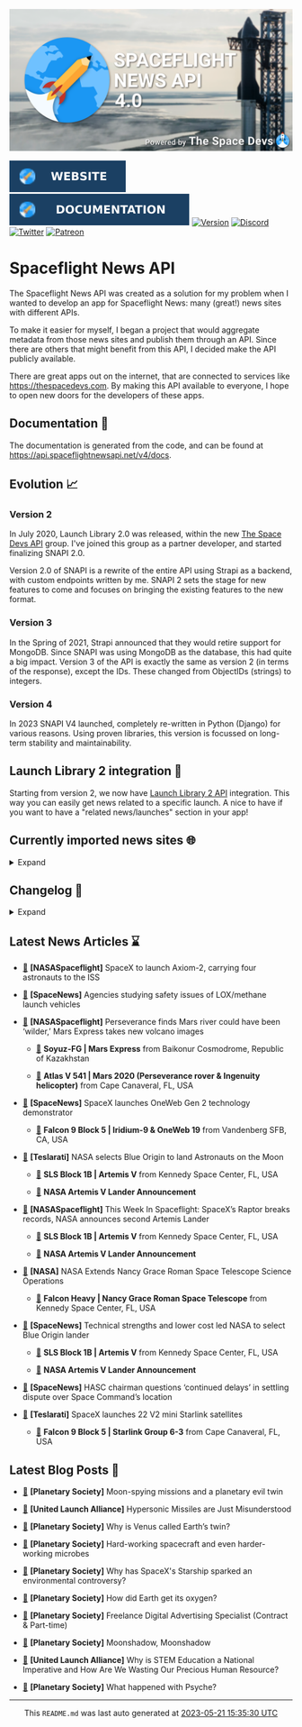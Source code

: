 ![Cover](https://raw.githubusercontent.com/TheSpaceDevs/spaceflightnewsapi/main/.github/profile/assets/snapi_poster.png)

[![Website](https://raw.githubusercontent.com/TheSpaceDevs/spaceflightnewsapi/main/.github/profile/assets/badge_snapi_website.svg)](https://spaceflightnewsapi.net/)
[![Documentation](https://raw.githubusercontent.com/TheSpaceDevs/spaceflightnewsapi/main/.github/profile/assets/badge_snapi_doc.svg)](https://api.spaceflightnewsapi.net/v4/docs)
[![Version](https://img.shields.io/github/v/release/TheSpaceDevs/spaceflightnewsapi?style=for-the-badge)](https://github.com/TheSpaceDevs/spaceflightnewsapi/releases/tag/v4.0.1)
[![Discord](https://img.shields.io/badge/Discord-%237289DA.svg?style=for-the-badge&logo=discord&logoColor=white)](https://discord.gg/p7ntkNA)
[![Twitter](https://img.shields.io/badge/Twitter-%231DA1F2.svg?style=for-the-badge&logo=Twitter&logoColor=white)](https://twitter.com/the_snapi)
[![Patreon](https://img.shields.io/badge/Patreon-F96854?style=for-the-badge&logo=patreon&logoColor=white)](https://www.patreon.com/TheSpaceDevs)

# Spaceflight News API

The Spaceflight News API was created as a solution for my problem when I wanted to develop an app for Spaceflight News: many (great!) news sites with different APIs.

To make it easier for myself, I began a project that would aggregate metadata from those news sites and publish them through an API. Since there are others that might benefit from this API, I decided make the API publicly available.

There are great apps out on the internet, that are connected to services like <https://thespacedevs.com>. By making this API available to everyone, I hope to open new doors for the developers of these apps.

## Documentation 📖

The documentation is generated from the code, and can be found at <https://api.spaceflightnewsapi.net/v4/docs>.

## Evolution 📈

### Version 2

In July 2020, Launch Library 2.0 was released, within the new <a href="https://thespacedevs.com">The Space Devs API</a> group. I've joined this group as a partner developer, and started finalizing SNAPI 2.0.

Version 2.0 of SNAPI is a rewrite of the entire API using Strapi as a backend, with custom endpoints written by me.
SNAPI 2 sets the stage for new features to come and focuses on bringing the existing features to the new format.

### Version 3

In the Spring of 2021, Strapi announced that they would retire support for MongoDB. Since SNAPI was using MongoDB as the database, this had quite a big impact.
Version 3 of the API is exactly the same as version 2 (in terms of the response), except the IDs. These changed from ObjectIDs (strings) to integers.

### Version 4
In 2023 SNAPI V4 launched, completely re-written in Python (Django) for various reasons.
Using proven libraries, this version is focussed on long-term stability and maintainability.

## Launch Library 2 integration 🚀

Starting from version 2, we now have <a href="https://thespacedevs.com/llapi">Launch Library 2 API</a> integration. This way you can easily get news related to a specific launch.
A nice to have if you want to have a "related news/launches" section in your app!

## Currently imported news sites 🌐

<details>
<summary>Expand</summary>

- TechCrunch
- SpaceFlight Insider
- SpaceX
- ElonX
- Blue Origin
- Spaceflight Now
- Space.com
- Teslarati
- Virgin Galactic
- Planetary Society
- Phys
- National Space Society
- The Japan Times
- National Geographic
- SpaceNews
- The National
- Jet Propulsion Laboratory
- NASA
- The Space Review
- The Verge
- The Drive
- Arstechnica
- ESA
- The Space Devs
- AmericaSpace
- The Wall Street Journal
- CNBC
- United Launch Alliance
- Reuters
- The New York Times
- euronews
- European Spaceflight Update
- NASASpaceflight
- SyFy
- The Launch Pad


</details>

## Changelog 📝
<details>
<summary>Expand</summary>

# V4.0.0

- Rewritten in Python and Django.

# V3.4.0

- Package updates
- Sentry fixes

# V3.0.0

- Package updates

### V3.2.0

- Various Sentry issues fixed

### V3.1.0

- Strapi updates
- Sentry updates
- Admin interface updates

### V3.0.0

- Switch to use Postgres as database

### V2.3.0

- The lost "article per (LL2) event" endpoint is back
- Changed the G4L logo on the site
- Added Sentry again, via the new Strapi plugin
- Changed from amqplib to amqp-connection-manager
- Updated to Strapi 3.5.3

### v2.2.0

- Dependency updates
- Code cleanup
- Admin side of things

### v2.1.0

- Backend changes on how new content is processed
- Package updates

### v2.0.0

- Complete rewrite of the app, focusing on existing features

</details>



## Latest News Articles ⌛
- <a href="https://www.nasaspaceflight.com/2023/05/axiom-2-mission/" >🔗</a> **[NASASpaceflight]** SpaceX to launch Axiom-2, carrying four astronauts to the ISS


- <a href="https://spacenews.com/agencies-studying-safety-issues-of-lox-methane-launch-vehicles/" >🔗</a> **[SpaceNews]** Agencies studying safety issues of LOX/methane launch vehicles


- <a href="https://www.nasaspaceflight.com/2023/05/perseverance-mars-express-update/" >🔗</a> **[NASASpaceflight]** Perseverance finds Mars river could have been ‘wilder,’ Mars Express takes new volcano images


  - <a href="https://go4liftoff.com/launch/id/db62cfa1-4d10-41d3-b25f-a58e138ce202" >🚀</a> **Soyuz-FG | Mars Express** from Baikonur Cosmodrome, Republic of Kazakhstan

  - <a href="https://go4liftoff.com/launch/id/c4db6995-f25f-4608-8eb9-ce95d5226af2" >🚀</a> **Atlas V 541 | Mars 2020 (Perseverance rover & Ingenuity helicopter)** from Cape Canaveral, FL, USA



- <a href="https://spacenews.com/spacex-launches-oneweb-gen-2-technology-demonstrator/" >🔗</a> **[SpaceNews]** SpaceX launches OneWeb Gen 2 technology demonstrator


  - <a href="https://go4liftoff.com/launch/id/6d55d3cf-5c95-4c23-8c5e-1da44fbe299d" >🚀</a> **Falcon 9 Block 5 | Iridium-9 & OneWeb 19** from Vandenberg SFB, CA, USA



- <a href="https://www.teslarati.com/nasa-selects-blue-origin-to-land-astronauts-on-the-moon/" >🔗</a> **[Teslarati]** NASA selects Blue Origin to land Astronauts on the Moon


  - <a href="https://go4liftoff.com/launch/id/d7042e81-6420-449d-8154-2611641e9822" >🚀</a> **SLS Block 1B | Artemis V** from Kennedy Space Center, FL, USA




  - <a href="https://go4liftoff.com/event/id/778" >📆</a> **NASA Artemis V Lander Announcement**


- <a href="https://www.nasaspaceflight.com/2023/05/twis2023-05-19/" >🔗</a> **[NASASpaceflight]** This Week In Spaceflight: SpaceX’s Raptor breaks records, NASA announces second Artemis Lander


  - <a href="https://go4liftoff.com/launch/id/d7042e81-6420-449d-8154-2611641e9822" >🚀</a> **SLS Block 1B | Artemis V** from Kennedy Space Center, FL, USA




  - <a href="https://go4liftoff.com/event/id/778" >📆</a> **NASA Artemis V Lander Announcement**


- <a href="http://www.nasa.gov/press-release/nasa-extends-nancy-grace-roman-space-telescope-science-operations" >🔗</a> **[NASA]** NASA Extends Nancy Grace Roman Space Telescope Science Operations


  - <a href="https://go4liftoff.com/launch/id/521f3a1c-f977-4306-9b7f-495858719adf" >🚀</a> **Falcon Heavy | Nancy Grace Roman Space Telescope** from Kennedy Space Center, FL, USA



- <a href="https://spacenews.com/technical-strengths-and-lower-cost-led-nasa-to-select-blue-origin-lander/" >🔗</a> **[SpaceNews]** Technical strengths and lower cost led NASA to select Blue Origin lander


  - <a href="https://go4liftoff.com/launch/id/d7042e81-6420-449d-8154-2611641e9822" >🚀</a> **SLS Block 1B | Artemis V** from Kennedy Space Center, FL, USA




  - <a href="https://go4liftoff.com/event/id/778" >📆</a> **NASA Artemis V Lander Announcement**


- <a href="https://spacenews.com/hasc-chairman-questions-continued-delays-in-settling-dispute-over-space-commands-location/" >🔗</a> **[SpaceNews]** HASC chairman questions ‘continued delays’ in settling dispute over Space Command’s location


- <a href="https://www.teslarati.com/spacex-launches-22-v2-mini-starlink-satellites/" >🔗</a> **[Teslarati]** SpaceX launches 22 V2 mini Starlink satellites


  - <a href="https://go4liftoff.com/launch/id/0962fe02-4a3d-4131-8bc5-ee7bd2bc97fa" >🚀</a> **Falcon 9 Block 5 | Starlink Group 6-3** from Cape Canaveral, FL, USA





## Latest Blog Posts 🚀

- <a href="https://www.planetary.org/the-downlink/moon-spying-missions-and-a-planetary-evil-twin" >🔗</a> **[Planetary Society]** Moon-spying missions and a planetary evil twin


- <a href="https://blog.ulalaunch.com/blog/hypersonic-missiles-are-just-misunderstood" >🔗</a> **[United Launch Alliance]** Hypersonic Missiles are Just Misunderstood


- <a href="https://www.planetary.org/articles/why-is-venus-called-earths-twin" >🔗</a> **[Planetary Society]** Why is Venus called Earth’s twin?


- <a href="https://www.planetary.org/the-downlink/hard-working-spacecraft-and-even-harder-working-microbes" >🔗</a> **[Planetary Society]** Hard-working spacecraft and even harder-working microbes


- <a href="https://www.planetary.org/articles/why-has-spacexs-starship-sparked-an-environmental-controversy" >🔗</a> **[Planetary Society]** Why has SpaceX's Starship sparked an environmental controversy?


- <a href="https://www.planetary.org/articles/how-did-earth-get-its-oxygen" >🔗</a> **[Planetary Society]** How did Earth get its oxygen?


- <a href="https://www.planetary.org/careers/freelance-digital-advertising-specialist-contract-part-time" >🔗</a> **[Planetary Society]** Freelance Digital Advertising Specialist (Contract & Part-time)


- <a href="https://www.planetary.org/the-downlink/moonshadow-moonshadow" >🔗</a> **[Planetary Society]** Moonshadow, Moonshadow


- <a href="https://blog.ulalaunch.com/blog/why-is-stem-education-a-national-imperative" >🔗</a> **[United Launch Alliance]** Why is STEM Education a National Imperative and How Are We Wasting Our Precious Human Resource?


- <a href="https://www.planetary.org/articles/what-happened-with-psyche" >🔗</a> **[Planetary Society]** What happened with Psyche?




<hr>
  <div align="center">
  This <code>README.md</code> was last auto generated at <a href="https://www.timeanddate.com/worldclock/fixedtime.html?iso=20230521T153530">2023-05-21 15:35:30 UTC</a>
  <br>
</div>
